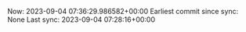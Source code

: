 Now: 2023-09-04 07:36:29.986582+00:00 Earliest commit since sync: None Last sync: 2023-09-04 07:28:16+00:00
